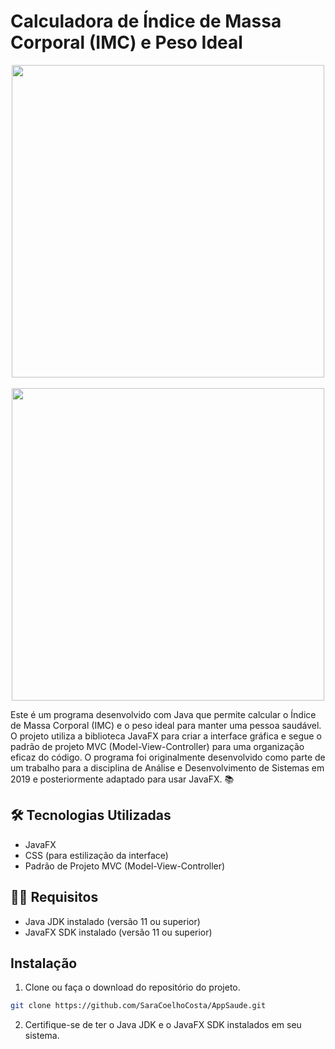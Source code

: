 # Calculadora de Índice de Massa Corporal (IMC) e Peso Ideal

<p align="center"> 
  <img align="center" src="https://user-images.githubusercontent.com/31167065/125688060-67cdd164-a093-414c-9a25-884c14ed8128.jpeg" width="500">  
  <br><br>
  <img align="center" src="https://user-images.githubusercontent.com/31167065/125688291-84bdeaa3-5ba2-4d12-9da3-07c3bc3c333f.jpeg" width="500">  
</p>

Este é um programa desenvolvido com Java que permite calcular o Índice de Massa Corporal (IMC) e o peso ideal para manter uma pessoa saudável. O projeto utiliza a biblioteca JavaFX para criar a interface gráfica e segue o padrão de projeto MVC (Model-View-Controller) para uma organização eficaz do código. O programa foi originalmente desenvolvido como parte de um trabalho para a disciplina de Análise e Desenvolvimento de Sistemas em 2019 e posteriormente adaptado para usar JavaFX. :books:

## 🛠 Tecnologias Utilizadas

- JavaFX
- CSS (para estilização da interface)
- Padrão de Projeto MVC (Model-View-Controller)

## 👩‍💻 Requisitos

- Java JDK instalado (versão 11 ou superior)
- JavaFX SDK instalado (versão 11 ou superior)

## Instalação

1. Clone ou faça o download do repositório do projeto.

```bash
git clone https://github.com/SaraCoelhoCosta/AppSaude.git
```

2. Certifique-se de ter o Java JDK e o JavaFX SDK instalados em seu sistema.



